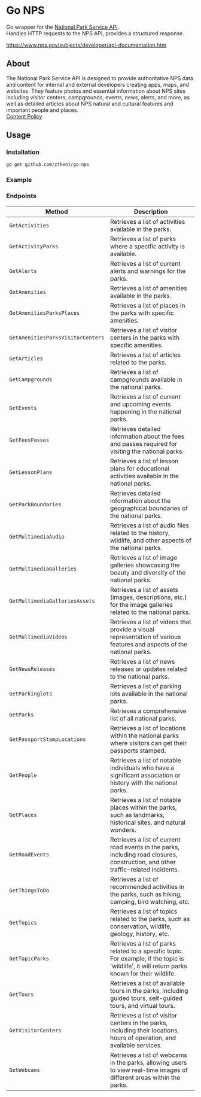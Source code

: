# Go NPS
Go wrapper for the [National Park Service API](https://www.nps.gov/subjects/developer/index.htm).   
Handles HTTP requests to the NPS API, provides a structured response.  

https://www.nps.gov/subjects/developer/api-documentation.htm

## About
The National Park Service API is designed to provide authoritative NPS data and content for internal and external developers creating apps, maps, and websites. They feature photos and essential information about NPS sites including visitor centers, campgrounds, events, news, alerts, and more, as well as detailed articles about NPS natural and cultural features and important people and places.   
[Content Policy](https://www.nps.gov/aboutus/disclaimer.htm)

## Usage 
### Installation
```bash
go get github.com/ztkent/go-nps
```

### Example

### Endpoints
| Method | Description |
| --- | --- |
| `GetActivities` | Retrieves a list of activities available in the parks. |
| `GetActivityParks` | Retrieves a list of parks where a specific activity is available. |
| `GetAlerts` | Retrieves a list of current alerts and warnings for the parks. |
| `GetAmenities` | Retrieves a list of amenities available in the parks. |
| `GetAmenitiesParksPlaces` | Retrieves a list of places in the parks with specific amenities. |
| `GetAmenitiesParksVisitorCenters` | Retrieves a list of visitor centers in the parks with specific amenities. |
| `GetArticles` | Retrieves a list of articles related to the parks. |
| `GetCampgrounds` | Retrieves a list of campgrounds available in the national parks. |
| `GetEvents` | Retrieves a list of current and upcoming events happening in the national parks. |
| `GetFeesPasses` | Retrieves detailed information about the fees and passes required for visiting the national parks. |
| `GetLessonPlans` | Retrieves a list of lesson plans for educational activities available in the national parks. |
| `GetParkBoundaries` | Retrieves detailed information about the geographical boundaries of the national parks. |
| `GetMultimediaAudio` | Retrieves a list of audio files related to the history, wildlife, and other aspects of the national parks. |
| `GetMultimediaGalleries` | Retrieves a list of image galleries showcasing the beauty and diversity of the national parks. |
| `GetMultimediaGalleriesAssets` | Retrieves a list of assets (images, descriptions, etc.) for the image galleries related to the national parks. |
| `GetMultimediaVideos` | Retrieves a list of videos that provide a visual representation of various features and aspects of the national parks. |
| `GetNewsReleases` | Retrieves a list of news releases or updates related to the national parks. |
| `GetParkinglots` | Retrieves a list of parking lots available in the national parks. |
| `GetParks` | Retrieves a comprehensive list of all national parks. |
| `GetPassportStampLocations` | Retrieves a list of locations within the national parks where visitors can get their passports stamped. |
| `GetPeople` | Retrieves a list of notable individuals who have a significant association or history with the national parks. |
| `GetPlaces` |Retrieves a list of notable places within the parks, such as landmarks, historical sites, and natural wonders. |
| `GetRoadEvents` |Retrieves a list of current road events in the parks, including road closures, construction, and other traffic-related incidents. |
| `GetThingsToDo` |Retrieves a list of recommended activities in the parks, such as hiking, camping, bird watching, etc. |
| `GetTopics` |Retrieves a list of topics related to the parks, such as conservation, wildlife, geology, history, etc. |
| `GetTopicParks` |Retrieves a list of parks related to a specific topic. For example, if the topic is 'wildlife', it will return parks known for their wildlife. |
| `GetTours` |Retrieves a list of available tours in the parks, including guided tours, self-guided tours, and virtual tours. |
| `GetVisitorCenters` |Retrieves a list of visitor centers in the parks, including their locations, hours of operation, and available services. |
| `GetWebcams` |Retrieves a list of webcams in the parks, allowing users to view real-time images of different areas within the parks. |